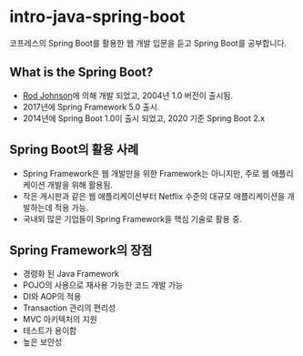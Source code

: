 # intro-java-spring-boot
코프레스의 Spring Boot를 활용한 웹 개발 입문을 듣고 Spring Boot를 공부합니다.

## What is the Spring Boot?
- [Rod Johnson](https://twitter.com/springrod)에 의해 개발 되었고, 2004년 1.0 버전이 출시됨.
- 2017년에 Spring Framework 5.0 출시.
- 2014년에 Spring Boot 1.0이 출시 되었고, 2020 기준 Spring Boot 2.x

## Spring Boot의 활용 사례
- Spring Framework은 웹 개발만을 위한 Framework는 아니지만, 주로 웹 애플리케이션 개발을 위해 활용됨.
- 작은 게시판과 같은 웹 애플리케이션부터 Netflix 수준의 대규모 애플리케이션을 개발하는데 적용 가능.
- 국내외 많은 기업들이 Spring Framework을 핵심 기술로 활용 중.

## Spring Framework의 장점
- 경령화 된 Java Framework
- POJO의 사용으로 재사용 가능한 코드 개발 가능
- DI와 AOP의 적용
- Transaction 관리의 편리성
- MVC 아키텍처의 지원
- 테스트가 용이함
- 높은 보안성
